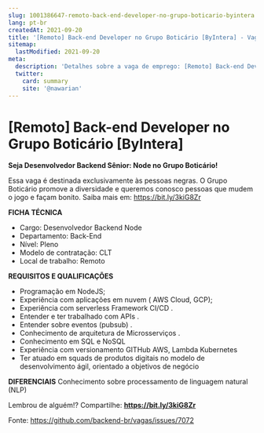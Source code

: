 ```yaml
---
slug: 1001386647-remoto-back-end-developer-no-grupo-boticario-byintera
lang: pt-br
createdAt: 2021-09-20
title: '[Remoto] Back-end Developer no Grupo Boticário [ByIntera] - Vaga de Emprego'
sitemap:
  lastModified: 2021-09-20
meta:
  description: 'Detalhes sobre a vaga de emprego: [Remoto] Back-end Developer no Grupo Boticário [ByIntera]'
  twitter:
    card: summary
    site: '@nawarian'
---
```


# [Remoto] Back-end Developer no Grupo Boticário [ByIntera]

**Seja Desenvolvedor Backend Sênior: Node no Grupo Boticário!**

Essa vaga é destinada exclusivamente às pessoas negras. O Grupo Boticário promove a diversidade e queremos conosco pessoas que mudem o jogo e façam bonito.
Saiba mais em: https://bit.ly/3kiG8Zr

**FICHA TÉCNICA**

- Cargo: Desenvolvedor Backend Node
-  Departamento: Back-End
-  Nível: Pleno
-  Modelo de contratação: CLT
- Local de trabalho: Remoto

**REQUISITOS E QUALIFICAÇÕES**

-  Programação em NodeJS;
- Experiência com aplicações em nuvem ( AWS Cloud, GCP);
-  Experiência com serverless Framework CI/CD .
-  Entender e ter trabalhado com APIs .
-  Entender sobre eventos (pubsub) .
- Conhecimento de arquitetura de Microsserviços .
- Conhecimento em SQL e NoSQL
- Experiência com versionamento GITHub AWS, Lambda Kubernetes
- Ter atuado em squads de produtos digitais no modelo de desenvolvimento ágil, orientado a objetivos de negócio

**DIFERENCIAIS**
Conhecimento sobre processamento de linguagem natural (NLP)

Lembrou de alguém!? Compartilhe: **https://bit.ly/3kiG8Zr**


Fonte: https://github.com/backend-br/vagas/issues/7072